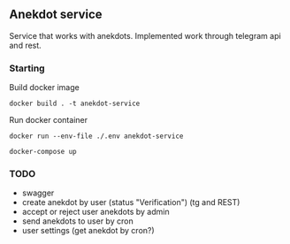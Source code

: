 ## Anekdot service

Service that works with anekdots. 
Implemented work through telegram api and rest.

### Starting

Build docker image

`docker build . -t anekdot-service`

Run docker container

`docker run --env-file ./.env anekdot-service`

`docker-compose up`
### TODO
- swagger
- create anekdot by user (status "Verification") (tg and REST)
- accept or reject user anekdots by admin
- send anekdots to user by cron
- user settings (get anekdot by cron?)
